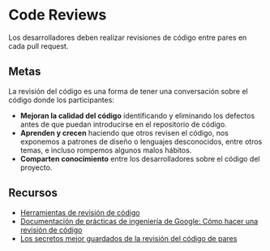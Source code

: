 # Code Reviews

Los desarrolladores deben realizar revisiones de código entre pares en cada pull request.

## Metas

La revisión del código es una forma de tener una conversación sobre el código donde los participantes:

* **Mejoran la calidad del código** identificando y eliminando los defectos antes de que puedan introducirse en el repositorio de código.
* **Aprenden y crecen** haciendo que otros revisen el código, nos exponemos a patrones de diseño o lenguajes desconocidos, entre otros temas, e incluso rompemos algunos malos hábitos.
* **Comparten conocimiento** entre los desarrolladores sobre el código del proyecto.

## Recursos

* [Herramientas de revisión de código](tools.md)
* [Documentación de prácticas de ingeniería de Google: Cómo hacer una revisión de código](https://google.github.io/eng-practices/review/reviewer/)
* [Los secretos mejor guardados de la revisión del código de pares](https://static1.smartbear.co/smartbear/media/pdfs/best-kept-secrets-of-peer-code-review_redirected.pdf)
